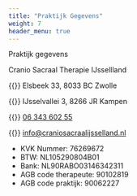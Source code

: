 ```yaml
---
title: "Praktijk Gegevens"
weight: 7
header_menu: true
---
```


Praktijk gegevens

Cranio Sacraal Therapie IJssellland


{{<icon class="fa fa-map-pin">}}&nbsp;Elsbeek 33, 8033 BC Zwolle

{{<icon class="fa fa-map-pin">}}&nbsp;IJsselvallei 3, 8266 JR Kampen

{{<icon class="fa fa-phone">}}&nbsp;[06 343 602 55](tel:+31634360255)

{{<icon class="fa fa-envelope">}}&nbsp;[info@craniosacraalijsselland.nl](mailto:info@craniosacraalijsselland.nl)


- KVK Nummer: 76269672
- BTW: NL105290804B01
- Bank: NL90RABO03146342311
- AGB code therapeute: 90102819
- AGB code praktijk: 90062227
